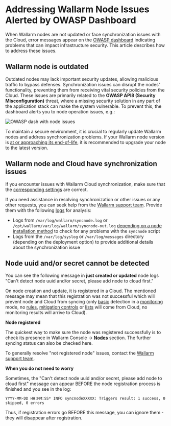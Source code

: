 # Addressing Wallarm Node Issues Alerted by OWASP Dashboard

When Wallarm nodes are not updated or face synchronization issues with the Cloud, error messages appear on the [OWASP dashboard](../user-guides/dashboards/owasp-api-top-ten.md) indicating problems that can impact infrastructure security. This article describes how to address these issues.

## Wallarm node is outdated

Outdated nodes may lack important security updates, allowing malicious traffic to bypass defenses. Synchronization issues can disrupt the nodes' functionality, preventing them from receiving vital security policies from the Cloud. These issues are primarily related to the **OWASP API8 (Security Misconfiguration)** threat, where a missing security solution in any part of the application stack can make the system vulnerable. To prevent this, the dashboard alerts you to node operation issues, e.g.:

![OWASP dash with node issues](../images/user-guides/dashboard/owasp-dashboard-node-issues.png)

To maintain a secure environment, it is crucial to regularly update Wallarm nodes and address synchronization problems. If your Wallarm node version is [at or approaching its end-of-life](../updating-migrating/versioning-policy.md#version-list), it is recommended to upgrade your node to the latest version.

## Wallarm node and Cloud have synchronization issues

If you encounter issues with Wallarm Cloud synchronization, make sure that the [corresponding settings](../admin-en/configure-cloud-node-synchronization-en.md) are correct.

If you need assistance in resolving synchronization or other issues or any other requests, you can seek help from the [Wallarm support team](mailto:support@wallarm.com). Provide them with the following [logs](../admin-en/configure-logging.md) for analysis:

* Logs from `/var/log/wallarm/syncnode.log` or `/opt/wallarm/var/log/wallarm/syncnode-out.log` [depending on a node installation method](../admin-en/configure-logging.md) to check for any problems with the `syncnode` script
* Logs from the `/var/log/syslog` or `/var/log/messages` directory (depending on the deployment option) to provide additional details about the synchronization issue

## Node uuid and/or secret cannot be detected

You can see the following message in **just created or updated** node logs "Can't detect node uuid and/or secret, please add node to cloud first."

On node creation and update, it is registered in a Cloud. The mentioned message may mean that this registration was not successful which will prevent node and Cloud from syncing (only [basic](../about-wallarm/protecting-against-attacks.md#basic-set-of-detectors) detection in a [monitoring](../admin-en/configure-wallarm-mode.md) mode, no [rules](../user-guides/rules/rules.md), [mitigation controls](../about-wallarm/mitigation-controls-overview.md) or [lists](../user-guides/ip-lists/overview.md) will come from Cloud, no monitoring results will arrive to Cloud).

**Node registered**

The quickest way to make sure the node was registered successfully is to check its presence in Wallarm Console → [**Nodes**](../user-guides/nodes/nodes.md) section. The further syncing status can also be checked here.

To generally resolve "not registered node" issues, contact the [Wallarm support team](https://support.wallarm.com/).

**When you do not need to worry**

Sometimes, the "Can't detect node uuid and/or secret, please add node to cloud first" message can appear BEFORE the node registration process is finished and you see in the log:

```
YYYY-MM-DD HH:MM:SS* INFO syncnodeXXXXX: Triggers result: 1 success, 0 skipped, 0 errors
```

Thus, if registration errors go BEFORE this message, you can ignore them - they will disappear after registration.
